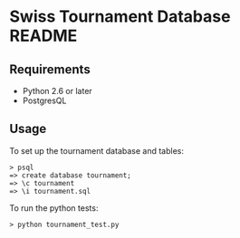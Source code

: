 # Swiss Tournament Database README

## Requirements
- Python 2.6 or later
- PostgresQL

## Usage

To set up the tournament database and tables:

```
> psql
=> create database tournament;
=> \c tournament
=> \i tournament.sql
```

To run the python tests:

```
> python tournament_test.py
```